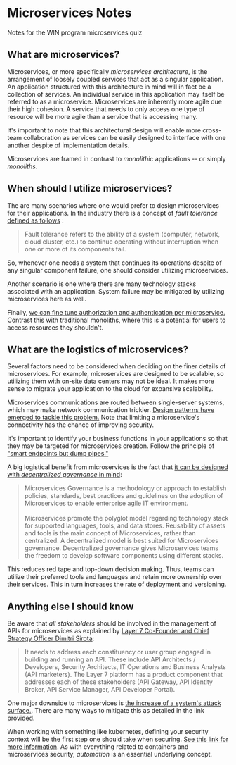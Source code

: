 # Microservices Notes

Notes for the WIN program microservices quiz

## What are microservices? ## 

Microservices, or more specifically *microservices architecture*, is the arrangement of loosely coupled services that act as a singular application. An application structured with this architecture in mind will in fact be a collection of services. An individual service in this application may itself be referred to as a microservice. Microservices are inherently more agile due their high cohesion. A service that needs to only access one type of resource will be more agile than a service that is accessing many. 

It's important to note that this architectural design will enable more cross-team collaboration as services can be easily designed to interface with one another despite of implementation details. 

Microservices are framed in contrast to *monolithic* applications -- or simply *monoliths*.

## When should I utilize microservices? ##

The are many scenarios where one would prefer to design microservices for their applications. In the industry there is a concept of *fault tolerance* [defined as follows](https://www.imperva.com/learn/availability/fault-tolerance/)
:

> Fault tolerance refers to the ability of a system (computer, network, cloud cluster, etc.) to continue operating without interruption when one or more of its components fail.

So, whenever one needs a system that continues its operations despite of any singular component failure, one should consider utilizing microservices. 

Another scenario is one where there are many technology stacks associated with an application. System failure may be mitigated by utilizing microservices here as well. 

Finally, [we can fine tune authorization and authentication per microservice.](https://dzone.com/articles/authentication-and-authorization-in-microservices) Contrast this with traditional monoliths, where this is a potential for users to access resources they shouldn't. 

## What are the logistics of microservices? ##

Several factors need to be considered when deciding on the finer details of microservices. For example, microservices are designed to be scalable, so utilizing them with on-site data centers may not be ideal. It makes more sense to migrate your application to the cloud for expansive scalability. 

Microservices communications are routed between single-server systems, which may make network communication trickier. [Design patterns have emerged to tackle this problem.](https://dzone.com/articles/design-patterns-for-microservice-communication) Note that limiting a microservice's connectivity has the chance of improving security. 

It's important to identify your business functions in your applications so that they may be targeted for microservices creation. Follow the principle of ["smart endpoints but dump pipes."](https://medium.com/@nathankpeck/microservice-principles-smart-endpoints-and-dumb-pipes-5691d410700f)

A big logistical benefit from microservices is the fact that [it can be designed with *decentralized governance* in mind](https://www.wipro.com/en-US/blogs/dr-gopala-krishna-behara/microservices-governance/): 

>Microservices Governance is a methodology or approach to establish policies, standards, best practices and guidelines on the adoption of Microservices to enable enterprise agile IT environment.<br></br>
Microservices promote the polyglot model regarding technology stack for supported languages, tools, and data stores. Reusability of assets and tools is the main concept of Microservices, rather than centralized. A decentralized model is best suited for Microservices governance. Decentralized governance gives Microservices teams the freedom to develop software components using different stacks.

This reduces red tape and top-down decision making. Thus, teams can utilize their preferred tools and languages and retain more ownership over their services. This in turn increases the rate of deployment and versioning. 

## Anything else I should know ##

Be aware that *all stakeholders* should be involved in the management of APIs for microservices as explained by [Layer 7 Co-Founder and Chief Strategy Officer Dimitri Sirota](https://techcrunch.com/2012/11/11/5-rules-for-api-management/):

>It needs to address each constituency or user group engaged in building and running an API. These include API Architects / Developers, Security Architects, IT Operations and Business Analysts (API marketers). The Layer 7 platform has a product component that addresses each of these stakeholders (API Gateway, API Identity Broker, API Service Manager, API Developer Portal).

One major downside to microservices is [the increase of a system's attack surface.](https://www.securitymagazine.com/articles/89283-ways-to-reduce-your-attack-surface). There are many ways to mitigate this as detailed in the link provided.

When working with something like kubernetes, defining your security context will be the first step one should take when securing. [See this link for more information](https://unofficial-kubernetes.readthedocs.io/en/latest/concepts/policy/security-context/). As with everything related to containers and microservices security, *automation* is an essential underlying concept. 





